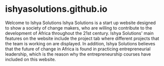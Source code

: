 # ishyasolutions.github.io
Welcome to Ishya Solutions
Ishya Solutions is a start up website designed to show a society of change makers, who are willing to contribute to the development of Africa throughout the 21st century.
Ishya Solutions' main features on the website include the project tab where different projects that the team is working on are displayed. 
In addition, Ishya Solutions believes that the future of change in Africa is found in practicing entrepreneurial leadership, which is the reason why the entrepreneurship courses have included on this website. 
